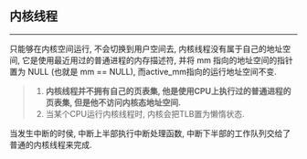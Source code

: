 ## 内核线程

---

只能够在内核空间运行, 不会切换到用户空间去,  内核线程没有属于自己的地址空间, 它是使用最近用过的普通进程的内存描述符, 并将 mm 指向的地址空间的指针置为 NULL (也就是 mm == NULL), 而active_mm指向的运行地址空间不变.

>  1. **内核线程并不拥有自己的页表集, 他是使用CPU上执行过的普通进程的页表集, 但是他不访问内核态地址空间.**
>  2. 当某个CPU运行内核线程时, 内核会把TLB置为懒惰状态.

当发生中断的时侯, 中断上半部执行中断处理函数, 中断下半部的工作队列交给了普通的内核线程来完成.